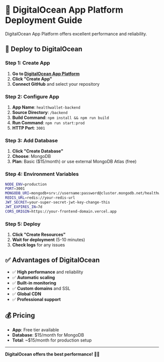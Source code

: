 # 🌊 DigitalOcean App Platform Deployment Guide

DigitalOcean App Platform offers excellent performance and reliability.

## 🚀 Deploy to DigitalOcean

### **Step 1: Create App**

1. **Go to [DigitalOcean App Platform](https://cloud.digitalocean.com/apps)**
2. **Click "Create App"**
3. **Connect GitHub** and select your repository

### **Step 2: Configure App**

1. **App Name**: `healthwallet-backend`
2. **Source Directory**: `/backend`
3. **Build Command**: `npm install && npm run build`
4. **Run Command**: `npm run start:prod`
5. **HTTP Port**: `3001`

### **Step 3: Add Database**

1. **Click "Create Database"**
2. **Choose**: MongoDB
3. **Plan**: Basic ($15/month) or use external MongoDB Atlas (free)

### **Step 4: Environment Variables**

```bash
NODE_ENV=production
PORT=3001
MONGODB_URI=mongodb+srv://username:password@cluster.mongodb.net/healthwallet
REDIS_URL=redis://your-redis-url
JWT_SECRET=your-super-secret-jwt-key-change-this
JWT_EXPIRES_IN=7d
CORS_ORIGIN=https://your-frontend-domain.vercel.app
```

### **Step 5: Deploy**

1. **Click "Create Resources"**
2. **Wait for deployment** (5-10 minutes)
3. **Check logs** for any issues

## ✅ **Advantages of DigitalOcean**

- ✅ **High performance** and reliability
- ✅ **Automatic scaling**
- ✅ **Built-in monitoring**
- ✅ **Custom domains** and SSL
- ✅ **Global CDN**
- ✅ **Professional support**

## 💰 **Pricing**

- **App**: Free tier available
- **Database**: $15/month for MongoDB
- **Total**: ~$15/month for production setup

---

**DigitalOcean offers the best performance! 🌊✨**
